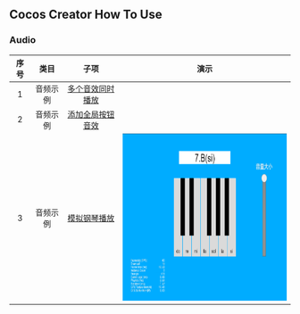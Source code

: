 ## Cocos Creator How To Use

### Audio
| 序号 | 类目 | 子项 | 演示 |
| :---: |:---: |:---: |:---: |
| 1 | 音频示例 | [多个音效同时播放](https://gitee.com/yeshao2069/cocos-creator-how-to-use/tree/v3.0.x/Audio/Creator3.0.0_PlayOneShot)  |   |
| 2 | 音频示例 | [添加全局按钮音效](https://gitee.com/yeshao2069/cocos-creator-how-to-use/tree/v3.0.x/Audio/Creator3.0.0_AddGlobalButtonSound)  |   |
| 3 | 音频示例 | [模拟钢琴播放](https://gitee.com/yeshao2069/cocos-creator-how-to-use/tree/v3.0.x/Audio/Creator3.0.0_PianoPlay) |  <div align=center><img src="../image/202203/2022030211.png" width="400" height="300" /></div> | 